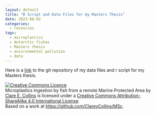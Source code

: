 ```yaml
---
layout: default
title: "R Script and Data Files for my Masters Thesis"
date: 2023-08-02
categories:
  - resources
tags:
  - microplastics
  - Antarctic fishes
  - Masters thesis
  - environmental pollution
  - data
---
```


Here is a <a href="https://github.com/ClareyCollins/MSc">link</a> to the git repository of my data files and r script for my Masters thesis.



<a rel="license" href="http://creativecommons.org/licenses/by-sa/4.0/"><img alt="Creative Commons Licence" style="border-width:0" src="https://i.creativecommons.org/l/by-sa/4.0/88x31.png" /></a><br /><span xmlns:dct="http://purl.org/dc/terms/" property="dct:title">Microplastics ingestion by fish from a remote Marine Protected Area</span> by <a xmlns:cc="http://creativecommons.org/ns#" href="https://clareycollins.github.io/posts/" property="cc:attributionName" rel="cc:attributionURL">Clare E. Collins</a> is licensed under a <a rel="license" href="http://creativecommons.org/licenses/by-sa/4.0/">Creative Commons Attribution-ShareAlike 4.0 International License</a>.<br />Based on a work at <a xmlns:dct="http://purl.org/dc/terms/" href="https://github.com/ClareyCollins/MSc" rel="dct:source">https://github.com/ClareyCollins/MSc</a>.